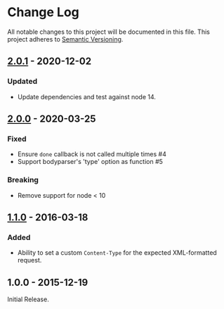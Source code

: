 # Change Log

All notable changes to this project will be documented in this file.
This project adheres to [Semantic Versioning](http://semver.org/).

## [2.0.1] - 2020-12-02

### Updated

- Update dependencies and test against node 14.

## [2.0.0] - 2020-03-25

### Fixed

- Ensure `done` callback is not called multiple times #4
- Support bodyparser's 'type' option as function #5

### Breaking

- Remove support for node < 10

## [1.1.0] - 2016-03-18

### Added

- Ability to set a custom `Content-Type` for the expected XML-formatted request.

## 1.0.0 - 2015-12-19

Initial Release.

[2.0.1]: https://github.com/fiznool/body-parser-xml/compare/v2.0.0...v2.0.1
[2.0.0]: https://github.com/fiznool/body-parser-xml/compare/v1.1.0...v2.0.0
[1.1.0]: https://github.com/fiznool/body-parser-xml/compare/v1.0.0...v1.1.0
